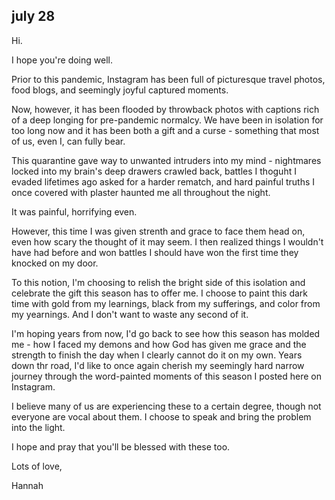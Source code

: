 ## july 28

Hi.

I hope you're doing well.

Prior to this pandemic, Instagram has been full of picturesque travel photos, food blogs, and seemingly joyful captured moments.

Now, however, it has been flooded by throwback photos with captions rich of a deep longing for pre-pandemic normalcy. We have been in isolation for too long now and it has been both a gift and a curse - something that most of us, even I, can fully bear.

This quarantine gave way to unwanted intruders into my mind - nightmares locked into my brain's deep drawers crawled back, battles I thoguht I evaded lifetimes ago asked for a harder rematch, and hard painful truths I once covered with plaster haunted me all throughout the night.

It was painful, horrifying even.

However, this time I was given strenth and grace to face them head on, even how scary the thought of it may seem. I then realized things I wouldn't have had before and won battles I should have won the first time they knocked on my door.

To this notion, I'm choosing to relish the bright side of this isolation and celebrate the gift this season has to offer me. I choose to paint this dark time with gold from my learnings, black from my sufferings, and color from my yearnings. And I don't want to waste any second of it.

I'm hoping years from now, I'd go back to see how this season has molded me - how I faced my demons and how God has given me grace and the strength to finish the day when I clearly cannot do it on my own. Years down thr road, I'd like to once again cherish my seemingly hard narrow journey through the word-painted moments of this season I posted here on Instagram.

I believe many of us are experiencing these to a certain degree, though not everyone are vocal about them. I choose to speak and bring the problem into the light.

I hope and pray that you'll be blessed with these too.


Lots of love,

Hannah
